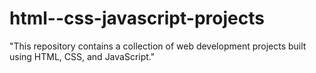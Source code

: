 # html--css-javascript-projects
"This repository contains a collection of web development projects built using HTML, CSS, and JavaScript."
